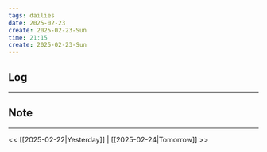 ```yaml
---
tags: dailies  
date: 2025-02-23
create: 2025-02-23-Sun
time: 21:15
create: 2025-02-23-Sun
---
```

## Log
---


## Note
---


<< [[2025-02-22|Yesterday]] | [[2025-02-24|Tomorrow]] >>